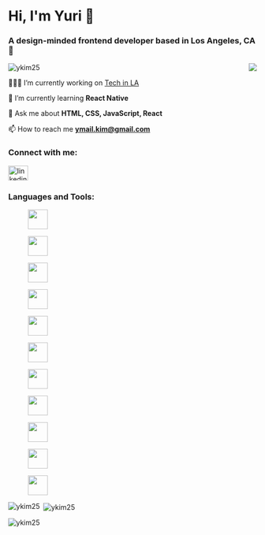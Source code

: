 <h1 align="left">Hi, I'm Yuri 👋</h1>
<h3 align="left">A design-minded frontend developer based in Los Angeles, CA 🌴</h3>
<img align="right" src="https://steamuserimages-a.akamaihd.net/ugc/1631947648964785474/81CBA15178466DD47195A239232202E78987B714/?imw=637&imh=358&ima=fit&impolicy=Letterbox&imcolor=%23000000&letterbox=true"></img>

<p align="left"> <img src="https://komarev.com/ghpvc/?username=ykim25&label=Profile%20views&color=0e75b6&style=flat" alt="ykim25" /> </p>

👩🏻‍💻 I’m currently working on [Tech in LA](https://www.techinla.org/)

🌱 I’m currently learning **React Native**

💬 Ask me about **HTML, CSS, JavaScript, React**

📫 How to reach me **ymail.kim@gmail.com**

<h3 align="left">Connect with me:</h3>
<p align="left">
<a href="https://linkedin.com/in/linkedin.com/in/kim-yuri" target="blank"><img align="center" src="https://raw.githubusercontent.com/rahuldkjain/github-profile-readme-generator/master/src/images/icons/Social/linked-in-alt.svg" alt="linkedin.com/in/kim-yuri" height="30" width="40" /></a>
</p>

<h3 align="left">Languages and Tools:</h3>
<div align="left">
  <figure>
    <img src="https://cdn.jsdelivr.net/gh/devicons/devicon/icons/html5/html5-original.svg" style="width: 40px; height: 40px;" />
  </figure>
  <figure>
    <img src="https://cdn.jsdelivr.net/gh/devicons/devicon/icons/css3/css3-original.svg" style="width: 40px; height: 40px;" />
  </figure>
  <figure>
    <img src="https://cdn.jsdelivr.net/gh/devicons/devicon/icons/javascript/javascript-original.svg" style="width: 40px; height: 40px;" />
  </figure>
  <figure>
    <img src="https://cdn.jsdelivr.net/gh/devicons/devicon/icons/react/react-original.svg" style="width: 40px; height: 40px;" />
  </figure>
  <figure>
    <img src="https://cdn.jsdelivr.net/gh/devicons/devicon/icons/redux/redux-original.svg" style="width: 40px; height: 40px;" />
  </figure>
  <figure>
    <img src="https://cdn.jsdelivr.net/gh/devicons/devicon/icons/sass/sass-original.svg" style="width: 40px; height: 40px;" />
  </figure>
  <figure>
    <img src="https://cdn.jsdelivr.net/gh/devicons/devicon/icons/tailwindcss/tailwindcss-plain.svg" style="width: 40px; height: 40px;" />
  </figure>
  <figure>
    <img src="https://cdn.jsdelivr.net/gh/devicons/devicon/icons/figma/figma-original.svg" style="width: 40px; height: 40px;" />
  </figure>
  <figure>
    <img src="https://cdn.jsdelivr.net/gh/devicons/devicon/icons/git/git-original.svg" style="width: 40px; height: 40px;" />
  </figure>
  <figure>
    <img src="https://cdn.jsdelivr.net/gh/devicons/devicon/icons/firebase/firebase-plain.svg" style="width: 40px; height: 40px;" />
  </figure>
  <figure>
    <img src="https://cdn.jsdelivr.net/gh/devicons/devicon/icons/nodejs/nodejs-original-wordmark.svg" style="width: 40px; height: 40px;" />
  </figure>
</div>


<p><img align="left" src="https://github-readme-stats.vercel.app/api/top-langs?username=ykim25&show_icons=true&locale=en&layout=compact" alt="ykim25" /></p>

<p>&nbsp;<img align="center" src="https://github-readme-stats.vercel.app/api?username=ykim25&show_icons=true&locale=en" alt="ykim25" /></p>

<p><img align="center" src="https://github-readme-streak-stats.herokuapp.com/?user=ykim25&" alt="ykim25" /></p>
